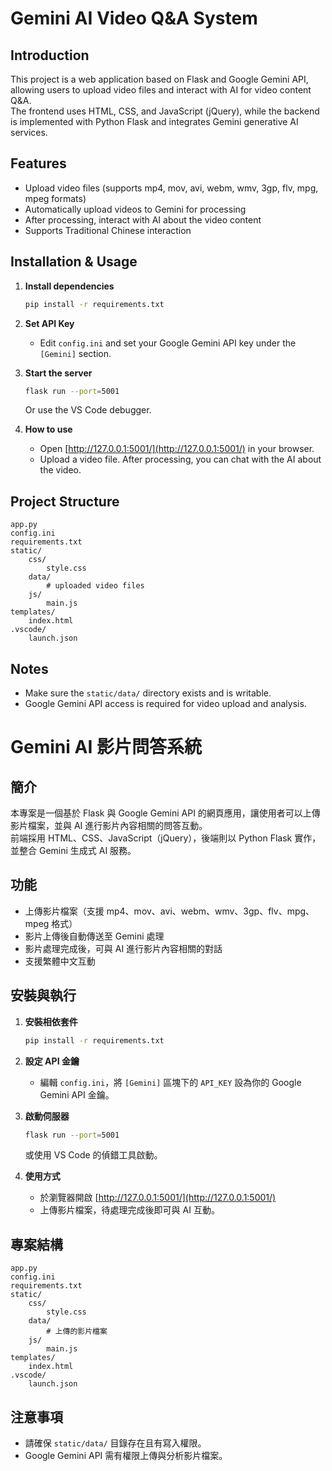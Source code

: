 # Gemini AI Video Q&A System

## Introduction

This project is a web application based on Flask and Google Gemini API, allowing users to upload video files and interact with AI for video content Q&A.  
The frontend uses HTML, CSS, and JavaScript (jQuery), while the backend is implemented with Python Flask and integrates Gemini generative AI services.

## Features

- Upload video files (supports mp4, mov, avi, webm, wmv, 3gp, flv, mpg, mpeg formats)
- Automatically upload videos to Gemini for processing
- After processing, interact with AI about the video content
- Supports Traditional Chinese interaction

## Installation & Usage

1. **Install dependencies**

   ```sh
   pip install -r requirements.txt
   ```

2. **Set API Key**

   - Edit `config.ini` and set your Google Gemini API key under the `[Gemini]` section.

3. **Start the server**

   ```sh
   flask run --port=5001
   ```

   Or use the VS Code debugger.

4. **How to use**

   - Open [http://127.0.0.1:5001/](http://127.0.0.1:5001/) in your browser.
   - Upload a video file. After processing, you can chat with the AI about the video.

## Project Structure

```
app.py
config.ini
requirements.txt
static/
    css/
        style.css
    data/
        # uploaded video files
    js/
        main.js
templates/
    index.html
.vscode/
    launch.json
```

## Notes

- Make sure the `static/data/` directory exists and is writable.
- Google Gemini API access is required for video upload and analysis.

# Gemini AI 影片問答系統

## 簡介

本專案是一個基於 Flask 與 Google Gemini API 的網頁應用，讓使用者可以上傳影片檔案，並與 AI 進行影片內容相關的問答互動。  
前端採用 HTML、CSS、JavaScript（jQuery），後端則以 Python Flask 實作，並整合 Gemini 生成式 AI 服務。

## 功能

- 上傳影片檔案（支援 mp4、mov、avi、webm、wmv、3gp、flv、mpg、mpeg 格式）
- 影片上傳後自動傳送至 Gemini 處理
- 影片處理完成後，可與 AI 進行影片內容相關的對話
- 支援繁體中文互動

## 安裝與執行

1. **安裝相依套件**

   ```sh
   pip install -r requirements.txt
   ```

2. **設定 API 金鑰**

   - 編輯 `config.ini`，將 `[Gemini]` 區塊下的 `API_KEY` 設為你的 Google Gemini API 金鑰。

3. **啟動伺服器**

   ```sh
   flask run --port=5001
   ```

   或使用 VS Code 的偵錯工具啟動。

4. **使用方式**

   - 於瀏覽器開啟 [http://127.0.0.1:5001/](http://127.0.0.1:5001/)
   - 上傳影片檔案，待處理完成後即可與 AI 互動。

## 專案結構

```
app.py
config.ini
requirements.txt
static/
    css/
        style.css
    data/
        # 上傳的影片檔案
    js/
        main.js
templates/
    index.html
.vscode/
    launch.json
```

## 注意事項

- 請確保 `static/data/` 目錄存在且有寫入權限。
- Google Gemini API 需有權限上傳與分析影片檔案。


